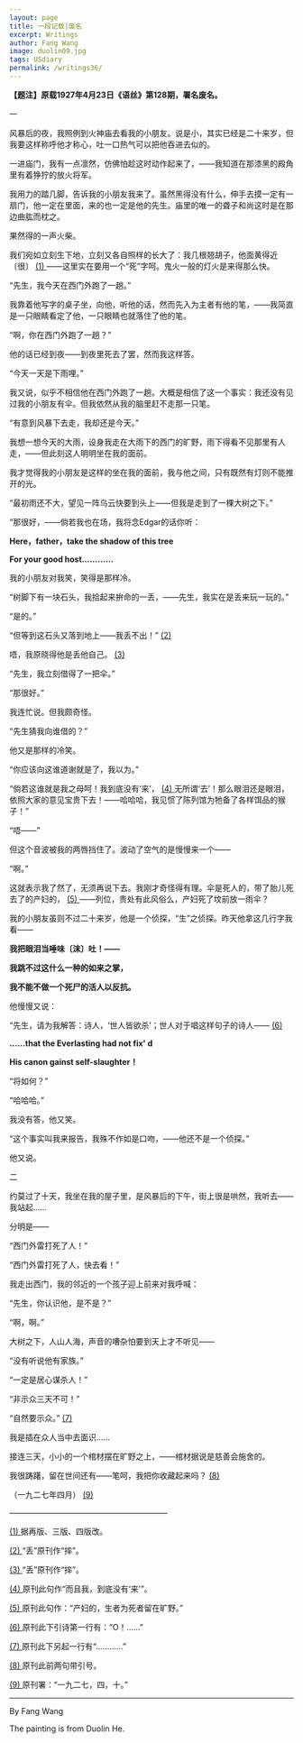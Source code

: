 ```yaml
---
layout: page
title: 一段记载|废名
excerpt: Writings
author: Fang Wang
image: duolin09.jpg
tags: USdiary
permalink: /writings36/
---
```


**【题注】原载1927年4月23日《语丝》第128期，署名废名。**

 一

风暴后的夜，我照例到火神庙去看我的小朋友。说是小，其实已经是二十来岁，但我要这样称呼他才称心，吐一口热气可以把他吞进去似的。

一进庙门，我有一点凛然，仿佛怕趁这时动作起来了，——我知道在那漆黑的殿角里有着狰狞的放火将军。

我用力的踏几脚，告诉我的小朋友我来了。虽然黑得没有什么，伸手去摸一定有一扇门，他一定在里面，来的也一定是他的先生。庙里的唯一的聋子和尚这时是在那边曲肱而枕之。

果然得的一声火柴。

我们宛如立刻生下地，立刻又各自照样的长大了：我几根翘胡子，他面黄得近〔很〕 [(1) ](http://reader.epubee.com/books/mobile/ff/ffa20d6da6270ba6dba38c5e6b585081/text00002.html#filepos0000475897)——这里实在要用一个“死”字呵。鬼火一般的灯火是来得那么快。

“先生，我今天在西门外跑了一趟。”

我靠着他写字的桌子坐，向他，听他的话，然而先入为主者有他的笔，——我简直是一只眼睛看定了他，一只眼睛也就落住了他的笔。

“啊，你在西门外跑了一趟？”

他的话已经到夜——到夜里死去了罢，然而我这样答。

“今天一天是下雨哩。”

我又说，似乎不相信他在西门外跑了一趟。大概是相信了这一个事实：我还没有见过我的小朋友有伞。但我依然从我的脑里赶不走那一只笔。

“有意到风暴下去走，我却还是今天。”

我想一想今天的大雨，设身我走在大雨下的西门的旷野，雨下得看不见那里有人走，——但此刻这人明明坐在我的面前。

我才觉得我的小朋友是这样的坐在我的面前，我与他之间，只有既然有灯则不能推开的光。

“最初雨还不大，望见一阵乌云快要到头上——但我是走到了一棵大树之下。”

“那很好，——倘若我也在场，我将念Edgar的话你听：

**Here，father，take the shadow of this tree**

**For your good host…………**

我的小朋友对我笑，笑得是那样冷。

“树脚下有一块石头，我拾起来拚命的一丢，——先生，我实在是丢来玩一玩的。”

“是的。”

“但等到这石头又落到地上——我丢不出！” [(2)](http://reader.epubee.com/books/mobile/ff/ffa20d6da6270ba6dba38c5e6b585081/text00002.html#filepos0000476053)

唔，我原晓得他是丢他自己。 [(3)](http://reader.epubee.com/books/mobile/ff/ffa20d6da6270ba6dba38c5e6b585081/text00002.html#filepos0000476206)

“先生，我立刻借得了一把伞。”

“那很好。”

我连忙说。但我颇奇怪。

“先生猜我向谁借的？”

他又是那样的冷笑。

“你应该向这谁道谢就是了，我以为。”

“倘若这谁就是我之母呵！我到底没有‘来’， [(4) ](http://reader.epubee.com/books/mobile/ff/ffa20d6da6270ba6dba38c5e6b585081/text00002.html#filepos0000476359)无所谓‘去’！那么眼泪还是眼泪，依照大家的意见宝贵下去！——哈哈哈，我见惯了陈列馆为牠备了各样饵品的猴子！”

“唔——”

但这个音波被我的两唇挡住了。波动了空气的是慢慢来一个——

“啊。”

这就表示我了然了，无须再说下去。我刚才奇怪得有理。伞是死人的，带了胎儿死去了的产妇的， [(5) ](http://reader.epubee.com/books/mobile/ff/ffa20d6da6270ba6dba38c5e6b585081/text00002.html#filepos0000476539)——列位，贵处有此风俗么，产妇死了坟前放一雨伞？

我的小朋友虽则不过二十来岁，他是一个侦探，“生”之侦探。昨天他拿这几行字我看——

**我把眼泪当唾味〔沫〕吐！——**

**我跳不过这什么一种的如来之掌，**

**我不能不做一个死尸的活人以反抗。**

他慢慢又说：

“先生，请为我解答：诗人，‘世人皆欲杀’；世人对于唱这样句子的诗人—— [(6)](http://reader.epubee.com/books/mobile/ff/ffa20d6da6270ba6dba38c5e6b585081/text00002.html#filepos0000476728)

**……that the Everlasting had not fix' d**

**His canon gainst self-slaughter！**

“将如何？”

“哈哈哈。”

我没有答，他又笑。

“这个事实叫我来报告，我殊不作如是口吻，——他还不是一个侦探。”

他又说。

二

约莫过了十天，我坐在我的屋子里，是风暴后的下午，街上很是哄然，我听去——我站起……

分明是——

“西门外雷打死了人！”

“西门外雷打死了人，快去看！”

我走出西门，我的邻近的一个孩子迎上前来对我呼喊：

“先生，你认识他，是不是？”

“啊，啊。”

大树之下，人山人海，声音的嘈杂怕要到天上才不听见——

“没有听说他有家族。”

“一定是居心谋杀人！”

“非示众三天不可！”

“自然要示众。” [(7)](http://reader.epubee.com/books/mobile/ff/ffa20d6da6270ba6dba38c5e6b585081/text00002.html#filepos0000476900)

我是插在众人当中去面识……

接连三天，小小的一个棺材摆在旷野之上，——棺材据说是慈善会施舍的。

我很踌躇，留在世间还有——笔呵，我把你收藏起来吗？ [(8)](http://reader.epubee.com/books/mobile/ff/ffa20d6da6270ba6dba38c5e6b585081/text00002.html#filepos0000477068)

（一九二七年四月） [(9)](http://reader.epubee.com/books/mobile/ff/ffa20d6da6270ba6dba38c5e6b585081/text00002.html#filepos0000477221)

————————————————————

[(1) ](http://reader.epubee.com/books/mobile/ff/ffa20d6da6270ba6dba38c5e6b585081/text00002.html#filepos0000468301)据再版、三版、四版改。

[(2) ](http://reader.epubee.com/books/mobile/ff/ffa20d6da6270ba6dba38c5e6b585081/text00002.html#filepos0000470748)“丢”原刊作“摔”。

[(3) ](http://reader.epubee.com/books/mobile/ff/ffa20d6da6270ba6dba38c5e6b585081/text00002.html#filepos0000470912)“丢”原刊作“摔”。

[(4) ](http://reader.epubee.com/books/mobile/ff/ffa20d6da6270ba6dba38c5e6b585081/text00002.html#filepos0000471598)原刊此句作“而且我，到底没有‘来’”。

[(5) ](http://reader.epubee.com/books/mobile/ff/ffa20d6da6270ba6dba38c5e6b585081/text00002.html#filepos0000472269)原刊此句作：“产妇的，生者为死者留在旷野。”

[(6) ](http://reader.epubee.com/books/mobile/ff/ffa20d6da6270ba6dba38c5e6b585081/text00002.html#filepos0000473213)原刊此下引诗第一行有：“O！……”

[(7) ](http://reader.epubee.com/books/mobile/ff/ffa20d6da6270ba6dba38c5e6b585081/text00002.html#filepos0000475129)原刊此下另起一行有“…………”

[(8) ](http://reader.epubee.com/books/mobile/ff/ffa20d6da6270ba6dba38c5e6b585081/text00002.html#filepos0000475563)原刊此前两句带引号。

[(9) ](http://reader.epubee.com/books/mobile/ff/ffa20d6da6270ba6dba38c5e6b585081/text00002.html#filepos0000475713)原刊署：“一九二七，四，十。”

****

By Fang Wang

The painting is from Duolin He.
